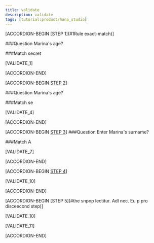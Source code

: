 ```yaml
---
title: validate
description: validate
tags: [tutorial:product/hana_studio]
---
```


[ACCORDION-BEGIN [STEP 1](#1Rule exact-match)]

###Question
Marina's age?

###Match
secret

[VALIDATE_1]

[ACCORDION-END] 

[ACCORDION-BEGIN [STEP 2](#1###Ruleregex-substring)]

###Question
Marina's age?

###Match
se

[VALIDATE_4]

[ACCORDION-END] 

[ACCORDION-BEGIN [STEP 3](#1###regex-begins-with)]
###Question
Enter Marina's surname?

###Match
A

[VALIDATE_7]

[ACCORDION-END] 

[ACCORDION-BEGIN [STEP 4](#1###regex-begins-with)]

[VALIDATE_10]

[ACCORDION-END] 

[ACCORDION-BEGIN [STEP 5](#the sпрпр lectitur. Adl nec. Eu p pro disceecond step)]

[VALIDATE_10]

[VALIDATE_11]

[ACCORDION-END] 



